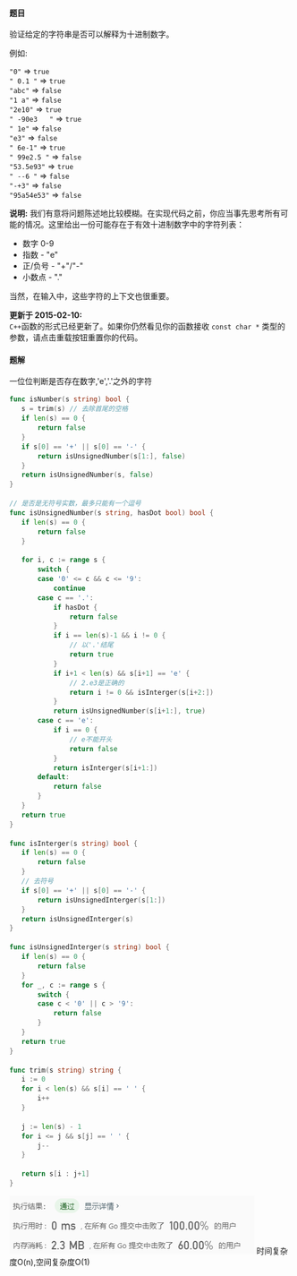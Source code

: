 #### 题目
<p>验证给定的字符串是否可以解释为十进制数字。</p>

<p>例如:</p>

<p><code>&quot;0&quot;</code>&nbsp;=&gt;&nbsp;<code>true</code><br>
<code>&quot; 0.1 &quot;</code>&nbsp;=&gt;&nbsp;<code>true</code><br>
<code>&quot;abc&quot;</code>&nbsp;=&gt;&nbsp;<code>false</code><br>
<code>&quot;1 a&quot;</code>&nbsp;=&gt;&nbsp;<code>false</code><br>
<code>&quot;2e10&quot;</code>&nbsp;=&gt;&nbsp;<code>true</code><br>
<code>&quot; -90e3&nbsp; &nbsp;&quot;</code>&nbsp;=&gt;&nbsp;<code>true</code><br>
<code>&quot; 1e&quot;</code>&nbsp;=&gt;&nbsp;<code>false</code><br>
<code>&quot;e3&quot;</code>&nbsp;=&gt;&nbsp;<code>false</code><br>
<code>&quot; 6e-1&quot;</code>&nbsp;=&gt;&nbsp;<code>true</code><br>
<code>&quot; 99e2.5&nbsp;&quot;</code>&nbsp;=&gt;&nbsp;<code>false</code><br>
<code>&quot;53.5e93&quot;</code>&nbsp;=&gt;&nbsp;<code>true</code><br>
<code>&quot; --6 &quot;</code>&nbsp;=&gt;&nbsp;<code>false</code><br>
<code>&quot;-+3&quot;</code>&nbsp;=&gt;&nbsp;<code>false</code><br>
<code>&quot;95a54e53&quot;</code>&nbsp;=&gt;&nbsp;<code>false</code></p>

<p><strong>说明:</strong>&nbsp;我们有意将问题陈述地比较模糊。在实现代码之前，你应当事先思考所有可能的情况。这里给出一份可能存在于有效十进制数字中的字符列表：</p>

<ul>
	<li>数字 0-9</li>
	<li>指数 - &quot;e&quot;</li>
	<li>正/负号 - &quot;+&quot;/&quot;-&quot;</li>
	<li>小数点 - &quot;.&quot;</li>
</ul>

<p>当然，在输入中，这些字符的上下文也很重要。</p>

<p><strong>更新于 2015-02-10:</strong><br>
<code>C++</code>函数的形式已经更新了。如果你仍然看见你的函数接收&nbsp;<code>const char *</code> 类型的参数，请点击重载按钮重置你的代码。</p>


 #### 题解
 一位位判断是否存在数字,'e','.'之外的字符
 ```go
func isNumber(s string) bool {
	s = trim(s) // 去除首尾的空格
	if len(s) == 0 {
		return false
	}
	if s[0] == '+' || s[0] == '-' {
		return isUnsignedNumber(s[1:], false)
	}
	return isUnsignedNumber(s, false)
}

// 是否是无符号实数，最多只能有一个逗号
func isUnsignedNumber(s string, hasDot bool) bool {
	if len(s) == 0 {
		return false
	}

	for i, c := range s {
		switch {
		case '0' <= c && c <= '9':
			continue
		case c == '.':
			if hasDot {
				return false
			}
			if i == len(s)-1 && i != 0 {
				// 以'.'结尾
				return true
			}
			if i+1 < len(s) && s[i+1] == 'e' {
				// 2.e3是正确的
				return i != 0 && isInterger(s[i+2:])
			}
			return isUnsignedNumber(s[i+1:], true)
		case c == 'e':
			if i == 0 {
				// e不能开头
				return false
			}
			return isInterger(s[i+1:])
		default:
			return false
		}
	}
	return true
}

func isInterger(s string) bool {
	if len(s) == 0 {
		return false
	}
	// 去符号
	if s[0] == '+' || s[0] == '-' {
		return isUnsignedInterger(s[1:])
	}
	return isUnsignedInterger(s)
}

func isUnsignedInterger(s string) bool {
	if len(s) == 0 {
		return false
	}
	for _, c := range s {
		switch {
		case c < '0' || c > '9':
			return false
		}
	}
	return true
}

func trim(s string) string {
	i := 0
	for i < len(s) && s[i] == ' ' {
		i++
	}

	j := len(s) - 1
	for i <= j && s[j] == ' ' {
		j--
	}

	return s[i : j+1]
}
```
![](https://raw.githubusercontent.com/betterfor/cloudImage/master/images/2020-04-21/006501.png)
时间复杂度O(n),空间复杂度O(1)